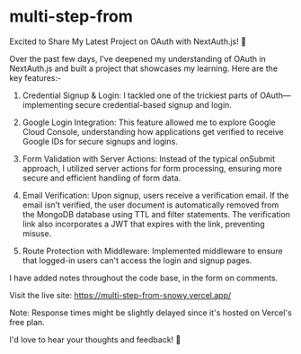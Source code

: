# multi-step-from

Excited to Share My Latest Project on OAuth with NextAuth.js! 🚀

Over the past few days, I've deepened my understanding of OAuth in NextAuth.js and built a project that showcases my learning. Here are the key features:-

1. Credential Signup & Login: I tackled one of the trickiest parts of
   OAuth—implementing secure credential-based signup and login.

2. Google Login Integration: This feature allowed me to explore Google Cloud Console, understanding how applications get verified to receive Google IDs for secure signups and logins.

3. Form Validation with Server Actions: Instead of the typical onSubmit approach, I utilized server actions for form processing, ensuring more secure and efficient handling of form data.

4. Email Verification: Upon signup, users receive a verification email. If the email isn’t verified, the user document is automatically removed from the MongoDB database using TTL and filter statements. The verification link also incorporates a JWT that expires with the link, preventing misuse.

5. Route Protection with Middleware: Implemented middleware to ensure that logged-in users can't access the login and signup pages.

I have added notes throughout the code base, in the form on comments.

Visit the live site: https://multi-step-from-snowy.vercel.app/

Note: Response times might be slightly delayed since it's hosted on Vercel's free plan.

I'd love to hear your thoughts and feedback! 🙏
